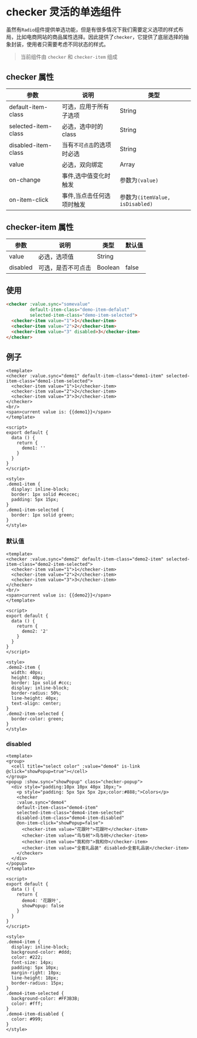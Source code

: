 # checker 灵活的单选组件

虽然有`Radio`组件提供单选功能，但是有很多情况下我们需要定义选项的样式布局，比如电商网站的商品属性选择。因此提供了`checker`，它提供了底层选择的抽象封装，使用者只需要考虑不同状态的样式。

> 当前组件由 `checker` 和 `checker-item` 组成


## checker 属性

| 参数         | 说明                  | 类型        | 
| ----------- | ---------------------- | ---------- | 
| default-item-class | 可选，应用于所有子选项 | String | 
| selected-item-class | 必选，选中时的class | String |
| disabled-item-class | 当有`不可点击`的选项时必选 | String | 
| value | 必选，双向绑定 | Array |
| on-change | 事件,选中值变化时触发 | 参数为`(value)` | 
| on-item-click | 事件,当点击任何选项时触发 | 参数为`(itemValue, isDisabled)` |

## checker-item 属性

| 参数         | 说明                  | 类型        | 默认值 |
| ----------- | ---------------------- | ---------- | ------- |
| value | 必选，选项值 | String | |
| disabled | 可选，是否不可点击 | Boolean | false |

## 使用

``` html
<checker :value.sync="somevalue"
         default-item-class="demo-item-defalut"
         selected-item-class="demo-item-selected">
  <checker-item value="1">1</checker-item>
  <checker-item value="2">2</checker-item>
  <checker-item value="3" disabled>3</checker-item>
</checker>
```

## 例子

``` vux components=Checker,CheckerItem
<template>
<checker :value.sync="demo1" default-item-class="demo1-item" selected-item-class="demo1-item-selected">
  <checker-item value="1">1</checker-item>
  <checker-item value="2">2</checker-item>
  <checker-item value="3">3</checker-item>
</checker>
<br/>
<span>current value is: {{demo1}}</span>
</template>

<script>
export default {
  data () {
    return {
      demo1: ''
    }
  }
}
</script>

<style>
.demo1-item {
  display: inline-block;
  border: 1px solid #ececec;
  padding: 5px 15px;
}
.demo1-item-selected {
  border: 1px solid green;
}
</style>
```

### 默认值

``` vux components=Checker,CheckerItem
<template>
<checker :value.sync="demo2" default-item-class="demo2-item" selected-item-class="demo2-item-selected">
  <checker-item value="1">1</checker-item>
  <checker-item value="2">2</checker-item>
  <checker-item value="3">3</checker-item>
</checker>
<br/>
<span>current value is: {{demo2}}</span>
</template>

<script>
export default {
  data () {
    return {
      demo2: '2'
    }
  }
}
</script>

<style>
.demo2-item {
  width: 40px;
  height: 40px;
  border: 1px solid #ccc;
  display: inline-block;
  border-radius: 50%;
  line-height: 40px;
  text-align: center;
}
.demo2-item-selected {
  border-color: green;
}
</style>
```

### disabled

``` vux height=400 components=Checker,CheckerItem,Group,Cell,Popup
<template>
<group>
  <cell title="select color" :value="demo4" is-link @click="showPopup=true"></cell>
</group>
<popup :show.sync="showPopup" class="checker-popup">
  <div style="padding:10px 10px 40px 10px;">
    <p style="padding: 5px 5px 5px 2px;color:#888;">Colors</p>
    <checker
    :value.sync="demo4"
    default-item-class="demo4-item"
    selected-item-class="demo4-item-selected"
    disabled-item-class="demo4-item-disabled"
    @on-item-click="showPopup=false">
      <checker-item value="花跟叶">花跟叶</checker-item>
      <checker-item value="鸟与树">鸟与树</checker-item>
      <checker-item value="我和你">我和你</checker-item>
      <checker-item value="全套礼品装" disabled>全套礼品装</checker-item>
    </checker>
  </div>
</popup>
</template>

<script>
export default {
  data () {
    return {
      demo4: '花跟叶',
      showPopup: false
    }
  }
}
</script>

<style>
.demo4-item {
  display: inline-block;
  background-color: #ddd;
  color: #222;
  font-size: 14px;
  padding: 5px 10px;
  margin-right: 10px;
  line-height: 18px;
  border-radius: 15px;
}
.demo4-item-selected {
  background-color: #FF3B3B;
  color: #fff;
}
.demo4-item-disabled {
  color: #999;
}
</style>
```